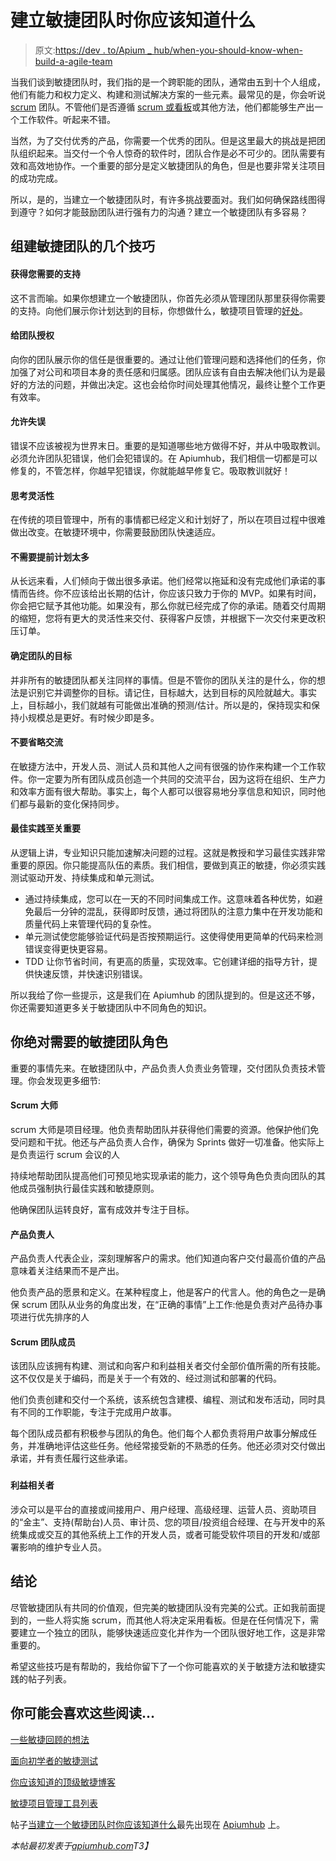 # 建立敏捷团队时你应该知道什么

> 原文:[https://dev . to/Apium _ hub/when-you-should-know-when-build-a-agile-team](https://dev.to/apium_hub/what-you-should-know-when-building-an-agile-team)

当我们谈到敏捷团队时，我们指的是一个跨职能的团队，通常由五到十个人组成，他们有能力和权力定义、构建和测试解决方案的一些元素。最常见的是，你会听说 [scrum](https://apiumhub.com/tech-blog-barcelona/scrum-vs-kanban-infographic/) 团队。不管他们是否遵循 [scrum 或看板](https://apiumhub.com/tech-blog-barcelona/scrum-vs-kanban-infographic/)或其他方法，他们都能够生产出一个工作软件。听起来不错。

当然，为了交付优秀的产品，你需要一个优秀的团队。但是这里最大的挑战是把团队组织起来。当交付一个令人惊奇的软件时，团队合作是必不可少的。团队需要有效和高效地协作。一个重要的部分是定义敏捷团队的角色，但是也要非常关注项目的成功完成。

所以，是的，当建立一个敏捷团队时，有许多挑战要面对。我们如何确保路线图得到遵守？如何才能鼓励团队进行强有力的沟通？建立一个敏捷团队有多容易？

## 组建敏捷团队的几个技巧

#### 获得您需要的支持

这不言而喻。如果你想建立一个敏捷团队，你首先必须从管理团队那里获得你需要的支持。向他们展示你计划达到的目标，你想做什么，敏捷项目管理的[好处](https://apiumhub.com/tech-blog-barcelona/benefits-of-agile-project-management/)。

#### 给团队授权

向你的团队展示你的信任是很重要的。通过让他们管理问题和选择他们的任务，你加强了对公司和项目本身的责任感和归属感。团队应该有自由去解决他们认为是最好的方法的问题，并做出决定。这也会给你时间处理其他情况，最终让整个工作更有效率。

#### 允许失误

错误不应该被视为世界末日。重要的是知道哪些地方做得不好，并从中吸取教训。必须允许团队犯错误，他们会犯错误的。在 Apiumhub，我们相信一切都是可以修复的，不管怎样，你越早犯错误，你就能越早修复它。吸取教训就好！

#### 思考灵活性

在传统的项目管理中，所有的事情都已经定义和计划好了，所以在项目过程中很难做出改变。在敏捷环境中，你需要鼓励团队快速适应。

#### 不需要提前计划太多

从长远来看，人们倾向于做出很多承诺。他们经常以拖延和没有完成他们承诺的事情而告终。你不应该给出长期的估计，你应该只致力于你的 MVP。如果有时间，你会把它赋予其他功能。如果没有，那么你就已经完成了你的承诺。随着交付周期的缩短，您将有更大的灵活性来交付、获得客户反馈，并根据下一次交付来更改积压订单。

#### 确定团队的目标

并非所有的敏捷团队都关注同样的事情。但是不管你的团队关注的是什么，你的想法是识别它并调整你的目标。请记住，目标越大，达到目标的风险就越大。事实上，目标越小，我们就越有可能做出准确的预测/估计。所以是的，保持现实和保持小规模总是更好。有时候少即是多。

#### 不要省略交流

在敏捷方法中，开发人员、测试人员和其他人之间有很强的协作来构建一个工作软件。你一定要为所有团队成员创造一个共同的交流平台，因为这将在组织、生产力和效率方面有很大帮助。事实上，每个人都可以很容易地分享信息和知识，同时他们都与最新的变化保持同步。

#### 最佳实践至关重要

从逻辑上讲，专业知识只能加速解决问题的过程。这就是教授和学习最佳实践非常重要的原因。你只能提高队伍的素质。我们相信，要做到真正的敏捷，你必须实践测试驱动开发、持续集成和单元测试。

*   通过持续集成，您可以在一天的不同时间集成工作。这意味着各种优势，如避免最后一分钟的混乱，获得即时反馈，通过将团队的注意力集中在开发功能和质量代码上来管理代码的复杂性。
*   单元测试使您能够验证代码是否按预期运行。这使得使用更简单的代码来检测错误变得更快更容易。
*   TDD 让你节省时间，有更高的质量，实现效率。它创建详细的指导方针，提供快速反馈，并快速识别错误。

所以我给了你一些提示，这是我们在 Apiumhub 的团队提到的。但是这还不够，你还需要知道更多关于敏捷团队中不同角色的知识。

## 你绝对需要的敏捷团队角色

重要的事情先来。在敏捷团队中，产品负责人负责业务管理，交付团队负责技术管理。你会发现更多细节:

#### Scrum 大师

scrum 大师是项目经理。他负责帮助团队并获得他们需要的资源。他保护他们免受问题和干扰。他还与产品负责人合作，确保为 Sprints 做好一切准备。他实际上是负责运行 scrum 会议的人

持续地帮助团队提高他们可预见地实现承诺的能力，这个领导角色负责向团队的其他成员强制执行最佳实践和敏捷原则。

他确保团队运转良好，富有成效并专注于目标。

#### 产品负责人

产品负责人代表企业，深刻理解客户的需求。他们知道向客户交付最高价值的产品意味着关注结果而不是产出。

他负责产品的愿景和定义。在某种程度上，他是客户的代言人。他的角色之一是确保 scrum 团队从业务的角度出发，在“正确的事情”上工作:他是负责对产品待办事项进行优先排序的人

#### Scrum 团队成员

该团队应该拥有构建、测试和向客户和利益相关者交付全部价值所需的所有技能。这不仅仅是关于编码，而是关于一个有效的、经过测试和部署的代码。

他们负责创建和交付一个系统，该系统包含建模、编程、测试和发布活动，同时具有不同的工作职能，专注于完成用户故事。

每个团队成员都有积极参与团队的角色。他们每个人都负责将用户故事分解成任务，并准确地评估这些任务。他经常接受新的不熟悉的任务。他还必须对交付做出承诺，并有责任履行这些承诺。

### 

#### 利益相关者

涉众可以是平台的直接或间接用户、用户经理、高级经理、运营人员、资助项目的“金主”、支持(帮助台)人员、审计员、您的项目/投资组合经理、在与开发中的系统集成或交互的其他系统上工作的开发人员，或者可能受软件项目的开发和/或部署影响的维护专业人员。

## 结论

尽管敏捷团队有共同的价值观，但完美的敏捷团队没有完美的公式。正如我前面提到的，一些人将实施 scrum，而其他人将决定采用看板。但是在任何情况下，需要建立一个独立的团队，能够快速适应变化并作为一个团队很好地工作，这是非常重要的。

希望这些技巧是有帮助的，我给你留下了一个你可能喜欢的关于敏捷方法和敏捷实践的帖子列表。

## 你可能会喜欢这些阅读…

[一些敏捷回顾的想法](https://apiumhub.com/tech-blog-barcelona/agile-retrospective-ideas/)

[面向初学者的敏捷测试](https://apiumhub.com/tech-blog-barcelona/agile-testing-beginners/)

[你应该知道的顶级敏捷博客](https://apiumhub.com/tech-blog-barcelona/top-agile-blogs/)

[敏捷项目管理工具列表](https://apiumhub.com/tech-blog-barcelona/agile-project-management-tools/)

帖子[当建立一个敏捷团队时你应该知道什么](https://apiumhub.com/tech-blog-barcelona/building-agile-team/)最先出现在 [Apiumhub](https://apiumhub.com) 上。

*本帖最初发表于[apiumhub.com](https://apiumhub.com/tech-blog-barcelona/building-agile-team/)T3】*